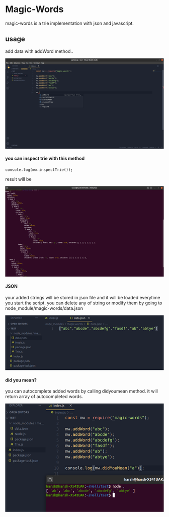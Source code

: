 # Magic-Words

magic-words is a trie implementation with json and javascript.

## usage

add data with addWord method..

![alt text](https://raw.githubusercontent.com/AmanParmar-git/magic-words/master/screenshots/1.png)

#### you can inspect trie with this method

```
console.log(mw.inspectTrie());
```

result will be

![alt text](https://raw.githubusercontent.com/AmanParmar-git/magic-words/master/screenshots/inspectres.png)

#### JSON

your added strings will be stored in json file and it will be loaded everytime you start the script. you can delete any of string or modify them by going to node_module/magic-words/data.json

![alt text](https://raw.githubusercontent.com/AmanParmar-git/magic-words/master/screenshots/data.png)

#### did you mean?

you can autocomplete added words by calling didyoumean method. it will return array of autocompleted words.

![alt text](https://raw.githubusercontent.com/AmanParmar-git/magic-words/master/screenshots/result.png)
